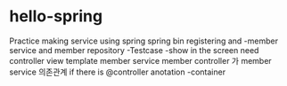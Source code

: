 # hello-spring
Practice making service using spring
spring bin registering and
-member service and member repository
-Testcase
-show in the screen
    need controller view template
    member service
    member controller 가 member service 의존관계
    if there is @controller anotation -container
